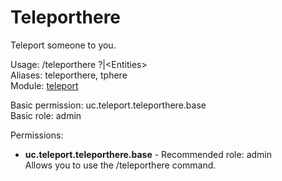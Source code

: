 Teleporthere
====
Teleport someone to you.

Usage: /teleporthere ?|\<Entities\><br>
Aliases: teleporthere, tphere<br>
Module: [teleport](../modules/teleport.md)<br>

Basic permission: uc.teleport.teleporthere.base<br>
Basic role: admin<br>

Permissions: <br>
* **uc.teleport.teleporthere.base** - Recommended role: admin<br>Allows you to use the /teleporthere command.
